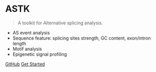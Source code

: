 

# ASTK

> A toolkit for Alternative splicing analysis.

* AS event analysis
* Sequence feature: splicing sites strength, GC content, exon/intron length
* Motif analysis
* Epigenetic signal profiling

[GitHub](https://github.com/huang-sh/astk)
[Get Started](en/README.md)
